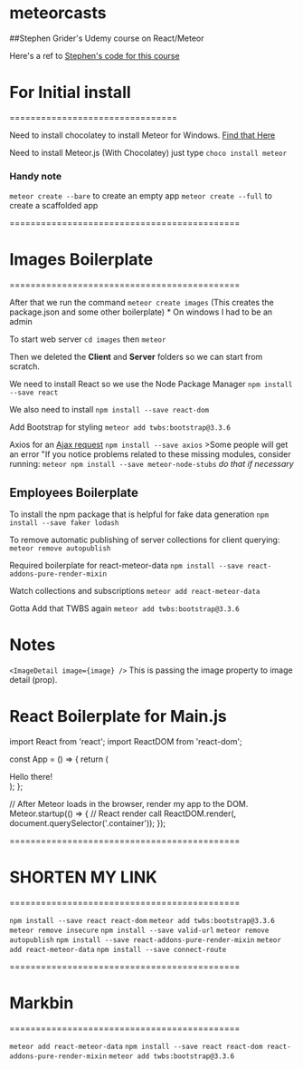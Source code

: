 # meteorcasts

##Stephen Grider's Udemy course on React/Meteor

Here's a ref to [Stephen's code for this course](https://github.com/stephengrider/meteorcasts)

# For Initial install
================================

Need to install chocolatey to install Meteor for Windows.
[Find that Here](https://chocolatey.org/install)

Need to install Meteor.js (With Chocolatey) just type `choco install meteor`

### Handy note
`meteor create --bare` to create an empty app
`meteor create --full` to create a scaffolded app

============================================
# Images Boilerplate
============================================

After that we run the command `meteor create images` (This creates the package.json and some other boilerplate)
    * On windows I had to be an admin

To start web server `cd images` then `meteor`

Then we deleted the __Client__ and __Server__ folders so we can start from scratch.

We need to install React so we use the Node Package Manager `npm install --save react`

We also need to install `npm install --save react-dom`

Add Bootstrap for styling `meteor add twbs:bootstrap@3.3.6`

Axios for an [Ajax request](https://github.com/mzabriskie/axios)
    `npm install --save axios`
    >Some people will get an error "If you notice problems related to these missing modules, consider running: `meteor npm install --save meteor-node-stubs` _do that if necessary_

## Employees Boilerplate


To install the npm package that is helpful for fake data generation
`npm install --save faker lodash`

To remove automatic publishing of server collections for client querying:
`meteor remove autopublish`

Required boilerplate for react-meteor-data
`npm install --save react-addons-pure-render-mixin`

Watch collections and subscriptions
`meteor add react-meteor-data`

Gotta Add that TWBS again
`meteor add twbs:bootstrap@3.3.6`

Notes
================
`<ImageDetail image={image} />` This is passing the image property to image detail (prop).


React Boilerplate for Main.js
===============
import React from 'react';
import ReactDOM from 'react-dom';

const App = () => {
    return (
        <div>Hello there!</div>
    );
};

// After Meteor loads in the browser, render my app to the DOM.
Meteor.startup(() => {
    // React render call
    ReactDOM.render(<App />, document.querySelector('.container'));
});

============================================
# SHORTEN MY LINK
============================================

`npm install --save react react-dom`
`meteor add twbs:bootstrap@3.3.6`
`meteor remove insecure`
`npm install --save valid-url`
`meteor remove autopublish`
`npm install --save react-addons-pure-render-mixin`
`meteor add react-meteor-data`
`npm install --save connect-route`

============================================
# Markbin
============================================

`meteor add react-meteor-data`
`npm install --save react react-dom react-addons-pure-render-mixin`
`meteor add twbs:bootstrap@3.3.6`